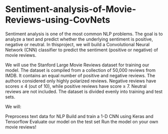 # Sentiment-analysis-of-Movie-Reviews-using-CovNets


Sentiment analysis is one of the most common NLP problems. The goal is to analyze a text and predict whether the underlying sentiment is positive, negative or neutral. In thisproject, we will build a Convolutional Neural Network (CNN) classifier to predict the sentiment (positive or negative) of movie reviews. 

We will use the Stanford Large Movie Reviews dataset for training our model. The dataset is compiled from a collection of 50,000 reviews from IMDB. It contains an equal number of positive and negative reviews. The authors considered only highly polarized reviews. Negative reviews have scores ≤ 4 (out of 10), while positive reviews have score ≥ 7. Neutral reviews are not included. The dataset is divided evenly into training and test sets.

We will:

  Preprocess text data for NLP
  Build and train a 1-D CNN using Keras and Tensorflow
  Evaluate our model on the test set
  Run the model on your own movie reviews!
  
  

